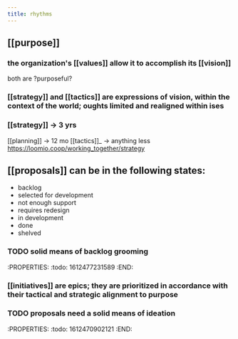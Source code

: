 ```yaml
---
title: rhythms
---
```


## [[purpose]]
### the organization's [[values]] allow it to accomplish its [[vision]]
both are \?purposeful?
### [[strategy]] and [[tactics]] are expressions of vision, within the context of the world; oughts limited and realigned within ises
### [[strategy]] -> 3 yrs
[[planning]] -> 12 mo
[[tactics]]_ -> anything less 
https://loomio.coop/working_together/strategy
## [[proposals]] can be in the following states:
- backlog
- selected for development
- not enough support
- requires redesign
- in development
- done
- shelved
### TODO solid means of backlog grooming
:PROPERTIES:
:todo: 1612477231589
:END:
### [[initiatives]] are epics; they are prioritized in accordance with their tactical and strategic alignment to purpose
### TODO proposals need a solid means of ideation
:PROPERTIES:
:todo: 1612470902121
:END:
##
